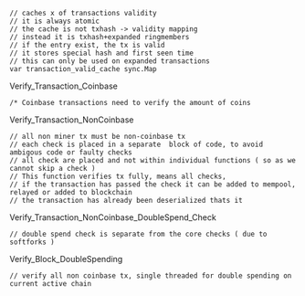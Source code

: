 ```
// caches x of transactions validity
// it is always atomic
// the cache is not txhash -> validity mapping
// instead it is txhash+expanded ringmembers
// if the entry exist, the tx is valid
// it stores special hash and first seen time
// this can only be used on expanded transactions
var transaction_valid_cache sync.Map
```

Verify\_Transaction\_Coinbase

```
/* Coinbase transactions need to verify the amount of coins
```

Verify\_Transaction\_NonCoinbase

```
// all non miner tx must be non-coinbase tx
// each check is placed in a separate  block of code, to avoid ambigous code or faulty checks
// all check are placed and not within individual functions ( so as we cannot skip a check )
// This function verifies tx fully, means all checks,
// if the transaction has passed the check it can be added to mempool, relayed or added to blockchain
// the transaction has already been deserialized thats it
```

Verify\_Transaction\_NonCoinbase\_DoubleSpend\_Check

```
// double spend check is separate from the core checks ( due to softforks )
```

Verify\_Block\_DoubleSpending

```
// verify all non coinbase tx, single threaded for double spending on current active chain
```



